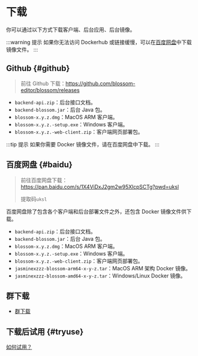 <script setup lang="ts">
import { onMounted } from 'vue'
import { info } from '../../scripts/stat-api'

onMounted(() => {
  info()
})
</script>

# 下载

你可以通过以下方式下载客户端、后台应用、后台镜像。

:::warning 提示
如果你无法访问 Dockerhub 或链接缓慢，可以在[百度网盘](./download#baidu)中下载镜像文件。
:::

## Github {#github}

> 前往 Github 下载：https://github.com/blossom-editor/blossom/releases

<bl-img src="../../imgs/deploy/download_github.png" width="200px"/>

- `backend-api.zip`：后台接口文档。
- `backend-blossom.jar`：后台 Java 包。
- `blossom-x.y.z.dmg`：MacOS ARM 客户端。
- `blossom-x.y.z.-setup.exe`：Windows 客户端。
- `blossom-x.y.z.-web-client.zip`：客户端网页部署包。

:::tip 提示
如果你需要 Docker 镜像文件，请在百度网盘中下载。
:::

## 百度网盘 {#baidu}

> 前往百度网盘下载：https://pan.baidu.com/s/1X4ViDxJ2gm2w95XlcpSCTg?pwd=uksl
>
> 提取码`uksl`

<bl-img src="../../imgs/deploy/download_baidu.png" width="350px"/>

百度网盘除了包含各个客户端和后台部署文件之外，还包含 Docker 镜像文件供下载。

- `backend-api.zip`：后台接口文档。
- `backend-blossom.jar`：后台 Java 包。
- `blossom-x.y.z.dmg`：MacOS ARM 客户端。
- `blossom-x.y.z.-setup.exe`：Windows 客户端。
- `blossom-x.y.z.-web-client.zip`：客户端网页部署包。
- `jasminexzzz-blossom-arm64-x-y-z.tar`：MacOS ARM 架构 Docker 镜像。
- `jasminexzzz-blossom-amd64-x-y-z.tar`：Windows/Linux Docker 镜像。

## 群下载

- [群下载](./contact)

## 下载后试用 {#tryuse}

[如何试用？](../tryuse)
